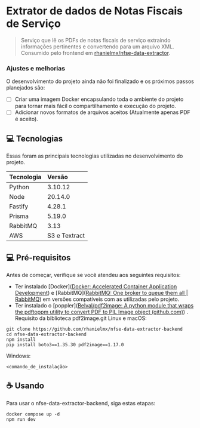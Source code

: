 # Extrator de dados de Notas Fiscais de Serviço

> Serviço que lê os PDFs de notas fiscais de serviço extraindo informações pertinentes e convertendo para um arquivo XML. Consumido pelo frontend em [rhanielmx/nfse-data-extractor](https://github.com/rhanielmx/nfse-data-extractor).

### Ajustes e melhorias

O desenvolvimento do projeto ainda não foi finalizado e os próximos passos planejados são:
- [ ] Criar uma imagem Docker encapsulando toda o ambiente do projeto para tornar mais fácil o compartilhamento e execução do projeto.
- [ ] Adicionar novos formatos de arquivos aceitos (Atualmente apenas PDF é aceito).

## 💻 Tecnologias

Essas foram as principais tecnologias utilizadas no desenvolvimento do projeto.

| Tecnologia | Versão        |
| :--------- | :------------ |
| Python     | 3.10.12       |
| Node       | 20.14.0       |
| Fastify    | 4.28.1        |
| Prisma     | 5.19.0        |
| RabbitMQ   | 3.13          |
| AWS        | S3 e Textract |

## 💻 Pré-requisitos

Antes de começar, verifique se você atendeu aos seguintes requisitos:

- Ter instalado [Docker]([Docker: Accelerated Container Application Development](https://www.docker.com/)) e [RabbitMQ]([RabbitMQ: One broker to queue them all | RabbitMQ](https://www.rabbitmq.com/)) em versões compatíveis com as utilizadas pelo projeto. 
- Ter instalado o [poppler]([Belval/pdf2image: A python module that wraps the pdftoppm utility to convert PDF to PIL Image object (github.com)](https://github.com/Belval/pdf2image)) . Requisito da biblioteca pdf2image.git
Linux e macOS:

```
git clone https://github.com/rhanielmx/nfse-data-extractor-backend
cd nfse-data-extractor-backend
npm install
pip install boto3==1.35.30 pdf2image==1.17.0
```

Windows:

```
<comando_de_instalação>
```

## ☕ Usando

Para usar o nfse-data-extractor-backend, siga estas etapas:

```
docker compose up -d
npm run dev
```

